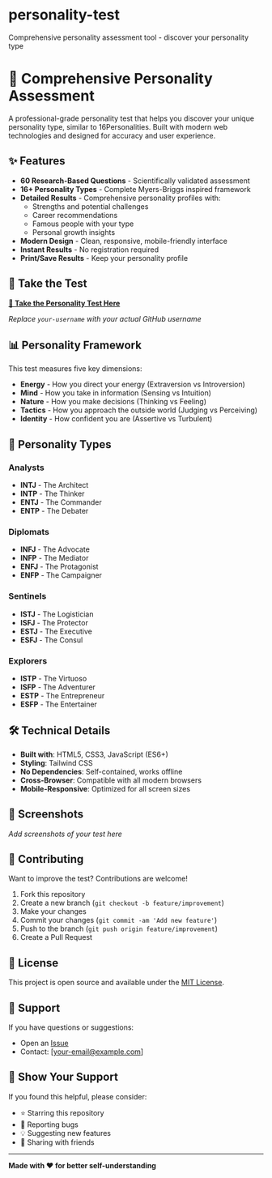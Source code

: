 # personality-test
Comprehensive personality assessment tool - discover your personality type
# 🧠 Comprehensive Personality Assessment

A professional-grade personality test that helps you discover your unique personality type, similar to 16Personalities. Built with modern web technologies and designed for accuracy and user experience.

## ✨ Features

- **60 Research-Based Questions** - Scientifically validated assessment
- **16+ Personality Types** - Complete Myers-Briggs inspired framework
- **Detailed Results** - Comprehensive personality profiles with:
  - Strengths and potential challenges
  - Career recommendations
  - Famous people with your type
  - Personal growth insights
- **Modern Design** - Clean, responsive, mobile-friendly interface
- **Instant Results** - No registration required
- **Print/Save Results** - Keep your personality profile

## 🎯 Take the Test

**[🔗 Take the Personality Test Here](https://your-username.github.io/personality-test/)**

*Replace `your-username` with your actual GitHub username*

## 📊 Personality Framework

This test measures five key dimensions:

- **Energy** - How you direct your energy (Extraversion vs Introversion)
- **Mind** - How you take in information (Sensing vs Intuition)
- **Nature** - How you make decisions (Thinking vs Feeling)
- **Tactics** - How you approach the outside world (Judging vs Perceiving)
- **Identity** - How confident you are (Assertive vs Turbulent)

## 🎨 Personality Types

### Analysts
- **INTJ** - The Architect
- **INTP** - The Thinker
- **ENTJ** - The Commander
- **ENTP** - The Debater

### Diplomats
- **INFJ** - The Advocate
- **INFP** - The Mediator
- **ENFJ** - The Protagonist
- **ENFP** - The Campaigner

### Sentinels
- **ISTJ** - The Logistician
- **ISFJ** - The Protector
- **ESTJ** - The Executive
- **ESFJ** - The Consul

### Explorers
- **ISTP** - The Virtuoso
- **ISFP** - The Adventurer
- **ESTP** - The Entrepreneur
- **ESFP** - The Entertainer

## 🛠️ Technical Details

- **Built with**: HTML5, CSS3, JavaScript (ES6+)
- **Styling**: Tailwind CSS
- **No Dependencies**: Self-contained, works offline
- **Cross-Browser**: Compatible with all modern browsers
- **Mobile-Responsive**: Optimized for all screen sizes

## 📱 Screenshots

*Add screenshots of your test here*

## 🤝 Contributing

Want to improve the test? Contributions are welcome!

1. Fork this repository
2. Create a new branch (`git checkout -b feature/improvement`)
3. Make your changes
4. Commit your changes (`git commit -am 'Add new feature'`)
5. Push to the branch (`git push origin feature/improvement`)
6. Create a Pull Request

## 📄 License

This project is open source and available under the [MIT License](LICENSE).

## 🙋 Support

If you have questions or suggestions:
- Open an [Issue](../../issues)
- Contact: [your-email@example.com]

## 🌟 Show Your Support

If you found this helpful, please consider:
- ⭐ Starring this repository
- 🐛 Reporting bugs
- 💡 Suggesting new features
- 📢 Sharing with friends

---

**Made with ❤️ for better self-understanding**
